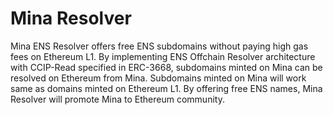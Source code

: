 # Mina Resolver
Mina ENS Resolver offers free ENS subdomains without paying high gas fees on Ethereum L1. By implementing ENS Offchain Resolver architecture with CCIP-Read specified in ERC-3668, subdomains minted on Mina can be resolved on Ethereum from Mina. Subdomains minted on Mina will work same as domains minted on Ethereum L1. By offering free ENS names, Mina Resolver will promote Mina to Ethereum community.